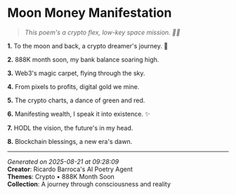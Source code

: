 # Moon Money Manifestation

> *This poem's a crypto flex, low-key space mission. 🚀🤑*

**1.** To the moon and back, a crypto dreamer's journey. 🚀


**2.** 888K month soon, my bank balance soaring high.


**3.** Web3's magic carpet, flying through the sky.


**4.** From pixels to profits, digital gold we mine.


**5.** The crypto charts, a dance of green and red.


**6.** Manifesting wealth, I speak it into existence. ✨


**7.** HODL the vision, the future's in my head.


**8.** Blockchain blessings, a new era's dawn.



---

*Generated on 2025-08-21 at 09:28:09*  
**Creator**: Ricardo Barroca's AI Poetry Agent  
**Themes**: Crypto • 888K Month Soon  
**Collection**: A journey through consciousness and reality